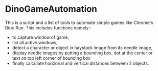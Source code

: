 # DinoGameAutomation
This is a script and a list of tools to automate simple games like Chrome's Dino Run.
This includes functions namely:-
<ul>
<li>to capture window of game,</li>
<li>list all active windows,</li>
<li>detect a character or object in haystack image from its needle image,</li>
<li>display needle images by putting a bounding box, dot at the center or text on top left corner of bounding box</li>
<li>finally calculate horizonal and vertical distances between 2 objects.</li>
</ul>

